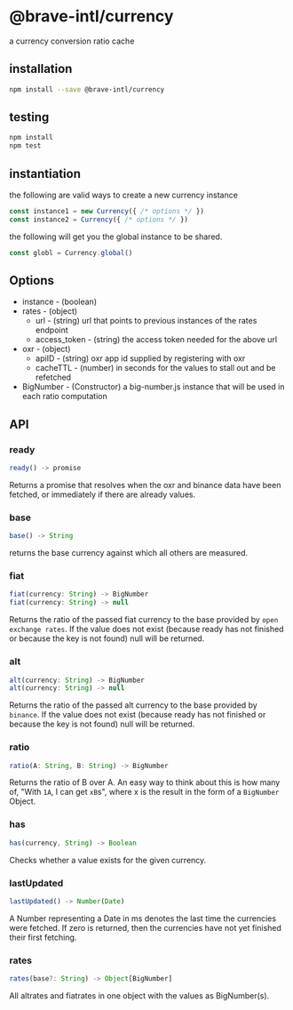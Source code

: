# @brave-intl/currency

a currency conversion ratio cache

## installation

```sh
npm install --save @brave-intl/currency
```

## testing

```sh
npm install
npm test
```

## instantiation

the following are valid ways to create a new currency instance
```js
const instance1 = new Currency({ /* options */ })
const instance2 = Currency({ /* options */ })
```
the following will get you the global instance to be shared.
```js
const globl = Currency.global()
```

## Options

* instance - (boolean)
* rates - (object)
  * url - (string) url that points to previous instances of the rates endpoint
  * access_token - (string) the access token needed for the above url
* oxr - (object)
  * apiID - (string) oxr app id supplied by registering with oxr
  * cacheTTL - (number) in seconds for the values to stall out and be refetched
* BigNumber - (Constructor) a big-number.js instance that will be used in each ratio computation

## API

### ready
```js
ready() -> promise
```
Returns a promise that resolves when the oxr and binance data have been fetched, or immediately if there are already values.

### base
```js
base() -> String
```
returns the base currency against which all others are measured.

### fiat
```js
fiat(currency: String) -> BigNumber
fiat(currency: String) -> null
```
Returns the ratio of the passed fiat currency to the base provided by `open exchange rates`. If the value does not exist (because ready has not finished or because the key is not found) null will be returned.

### alt
```js
alt(currency: String) -> BigNumber
alt(currency: String) -> null
```
Returns the ratio of the passed alt currency to the base provided by `binance`. If the value does not exist (because ready has not finished or because the key is not found) null will be returned.

### ratio
```js
ratio(A: String, B: String) -> BigNumber
```
Returns the ratio of B over A. An easy way to think about this is how many of, "With `1A`, I can get `xB`s", where x is the result in the form of a `BigNumber` Object.

### has
```js
has(currency, String) -> Boolean
```
Checks whether a value exists for the given currency.

### lastUpdated
```js
lastUpdated() -> Number(Date)
```
A Number representing a Date in ms denotes the last time the currencies were fetched. If zero is returned, then the currencies have not yet finished their first fetching.

### rates
```js
rates(base?: String) -> Object[BigNumber]
```
All altrates and fiatrates in one object with the values as BigNumber(s).